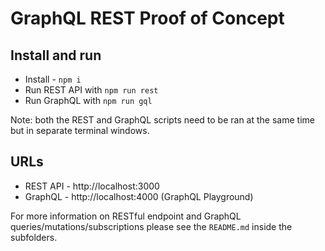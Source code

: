 # GraphQL REST Proof of Concept

## Install and run
 - Install - `npm i`
 - Run REST API with `npm run rest`
 - Run GraphQL with `npm run gql`

Note: both the REST and GraphQL scripts need to be ran at the same time but in separate terminal windows.

## URLs
 - REST API - http://localhost:3000
 - GraphQL - http://localhost:4000 (GraphQL Playground)

For more information on RESTful endpoint and GraphQL queries/mutations/subscriptions please see the `README.md` inside the subfolders.
